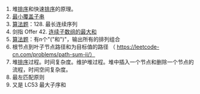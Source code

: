 1. 堆[排序]()和快速[排序]()的原理。 
2. [最小覆盖子串](https://leetcode-cn.com/problems/minimum-window-substring/)
3. [算法题](https://www.nowcoder.com/jump/super-jump/word?word=算法题)：128. 最长连续序列
4. 剑指 Offer 42. [连续子数组的最大和](https://www.nowcoder.com/jump/super-jump/word?word=连续子数组的最大和)
5. [算法题]()：有n个"("和")"，输出所有的排列组合
6. 根节点到叶子节点路径和为目标值的路径 （ https://leetcode-cn.com/problems/path-sum-ii/） 
7. 堆[排序]()过程。时间复杂度。维护堆过程。堆中插入一个节点和删除一个节点的流程，时间空间复杂度。 
8. 最左匹配原则
9. 又是 LC53 最大子序和